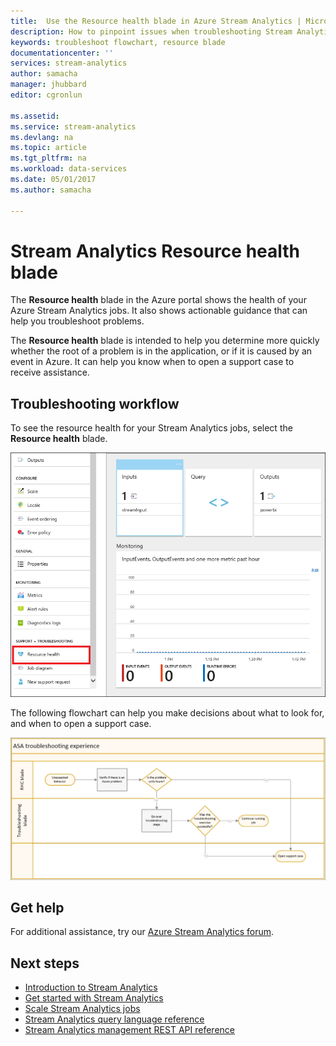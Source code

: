 ```yaml
---
title:  Use the Resource health blade in Azure Stream Analytics | Microsoft Docs
description: How to pinpoint issues when troubleshooting Stream Analytics jobs.
keywords: troubleshoot flowchart, resource blade
documentationcenter: ''
services: stream-analytics
author: samacha
manager: jhubbard
editor: cgronlun

ms.assetid: 
ms.service: stream-analytics
ms.devlang: na
ms.topic: article
ms.tgt_pltfrm: na
ms.workload: data-services
ms.date: 05/01/2017
ms.author: samacha

---
```


# Stream Analytics Resource health blade

The **Resource health** blade in the Azure portal shows the health of your Azure Stream Analytics jobs. It also shows actionable guidance that can help you troubleshoot problems. 

The **Resource health** blade is intended to help you determine more quickly whether the root of a problem is in the application, or if it is caused by an event in Azure. It can help you know when to open a support case to receive assistance.

## Troubleshooting workflow

To see the resource health for your Stream Analytics jobs, select the **Resource health** blade. 

![Stream Analytics troubleshooting flow - access](media/stream-analytics-resource-health/stream-analytics-access-troubleshooting.png)

The following flowchart can help you make decisions about what to look for, and when to open a support case.

![Stream Analytics troubleshooting flow - map](media/stream-analytics-resource-health/stream-analytics-troubleshooting-map.png)

## Get help
For additional assistance, try our [Azure Stream Analytics forum](https://social.msdn.microsoft.com/Forums/home?forum=AzureStreamAnalytics).

## Next steps
* [Introduction to Stream Analytics](stream-analytics-introduction.md)
* [Get started with Stream Analytics](stream-analytics-real-time-fraud-detection.md)
* [Scale Stream Analytics jobs](stream-analytics-scale-jobs.md)
* [Stream Analytics query language reference](https://msdn.microsoft.com/library/azure/dn834998.aspx)
* [Stream Analytics management REST API reference](https://msdn.microsoft.com/library/azure/dn835031.aspx)